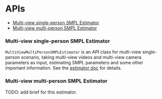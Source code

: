 # APIs

- [Multi-view single-person SMPL Estimator](#multi-view-single-person-smpl-estimator)
- [Multi-view multi-person SMPL Estimator](#multi-view-multi-person-smpl-estimator)

### Multi-view single-person SMPL Estimator

`MultiViewMultiPersonSMPLEstimator` is an API class for multi-view single-person scenario, taking multi-view videos and multi-view camera parameters as input, estimating SMPL parameters and some other important information. See the [estimator doc](./estimation/mview_sperson_smpl_estimator.md) for details.



### Multi-view multi-person SMPL Estimator

TODO: add brief for this estimator.
